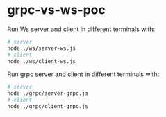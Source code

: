 # grpc-vs-ws-poc

Run Ws server and client in different terminals with:

```sh
# server
node ./ws/server-ws.js
# client
node ./ws/client-ws.js
```

Run grpc server and client in different terminals with:

```sh
# server
node ./grpc/server-grpc.js
# client
node ./grpc/client-grpc.js
```
